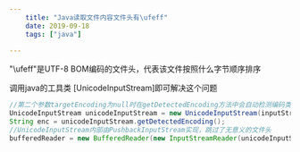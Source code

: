 ```yaml
---
    title: "Java读取文件内容文件头有\ufeff"
    date: 2019-09-18 
    tags: ["java"]
    
---
```


"\ufeff"是UTF-8 BOM编码的文件头，代表该文件按照什么字节顺序排序

调用java的工具类
\[UnicodeInputStream]即可解决这个问题  
```java
//第二个参数targetEncoding为null时在getDetectedEncoding方法中会自动检测编码类型
UnicodeInputStream unicodeInputStream = new UnicodeInputStream(inputStream, null);
String enc = unicodeInputStream.getDetectedEncoding();
//UnicodeInputStream内部由PushbackInputStream实现，跳过了无意义的文件头
bufferedReader = new BufferedReader(new InputStreamReader(unicodeInputStream, enc));
```